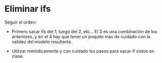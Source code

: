 # Eliminar ifs

Seguir el orden:

- Primero sacar ifs del 1, luego del 2, etc... El 3 es una combinación de los anteriores, y en el 4 hay que tener un poquito más de cuidado con la validez del modelo resultante. 

- Utilizar metódicamente y con cuidado los pasos para sacar if vistos en clase.